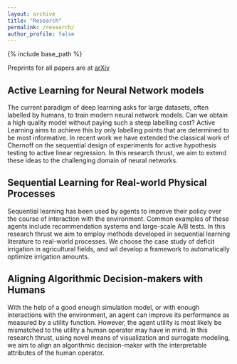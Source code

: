 ```yaml
---
layout: archive
title: "Research"
permalink: /research/
author_profile: false
---
```

<!-- 
{% if author.googlescholar %}
  You can also find my articles on <u><a href="{{author.googlescholar}}">my Google Scholar profile</a>.</u>
{% endif %}
 -->
{% include base_path %}
<!-- 
{% for post in site.publications reversed %}
  {% include archive-single.html %}
{% endfor %}
 -->

Preprints for all papers are at [arXiv](https://arxiv.org/a/tripathy_a_1.html)

## Active Learning for Neural Network models
The current paradigm of deep learning asks for large datasets, often labelled by humans, to train modern neural network models. Can we obtain a high quality model without paying such a steep labelling cost? 
Active Learning aims to achieve this by only labelling points that are determined to be most informative. In recent work we have extended the classical work of Chernoff on the sequential design of experiments for active hypothesis testing to active linear regression. In this research thrust, we aim to extend these ideas to the challenging domain of neural networks.

## Sequential Learning for Real-world Physical Processes
Sequential learning has been used by agents to improve their policy over the course of interaction with the environment. Common examples of these agents include recommendation systems and large-scale A/B tests. In this research thrust we aim to employ methods developed in sequential learning literature to real-world processes. We choose the case study of deficit irrigation in agricultural fields, and wil develop a framework to automatically optimize irrigation amounts.

## Aligning Algorithmic Decision-makers with Humans 
With the help of a good enough simulation model, or with enough interactions with the environment, an agent can improve its performance as measured by a utility function. However, the agent utility is most likely be mismatched to the utility a human operator may have in mind. In this research thrust, using novel means of visualization and surrogate modeling, we aim to align an algorithmic decision-maker with the interpretable attributes of the human operator.





<!--
[Google Scholar](https://scholar.google.com/citations?user=OnebtwYAAAAJ&sortby=pubdate)
### [Finding All-&epsilon; Good Arms in Stochastic Bandits](https://arxiv.org/abs/2006.08850)
_Blake Mason, Lalit Jain, Ardhendu Tripathy, and Robert Nowak_
-->
